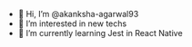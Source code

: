 - 👋 Hi, I’m @akanksha-agarwal93
- 👀 I’m interested in new techs
- 🌱 I’m currently learning Jest in React Native


<!---
akanksha-agarwal93/akanksha-agarwal93 is a ✨ special ✨ repository because its `README.md` (this file) appears on your GitHub profile.
You can click the Preview link to take a look at your changes.
--->
